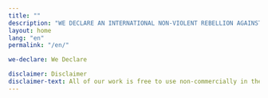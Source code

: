 ```yaml
---
title: ""
description: "WE DECLARE AN INTERNATIONAL NON-VIOLENT REBELLION AGAINST THE WORLD'S GOVERNMENTS FOR CRIMINAL INACTION ON THE ECOLOGICAL CRISIS."
layout: home
lang: "en"
permalink: "/en/"

we-declare: We Declare

disclaimer: Disclaimer
disclaimer-text: All of our work is free to use non-commercially in the full spirit of DIY. Do not use the work for commercial purposes, however well meaning, without prior consent from the originators. The Extinction Symbol was designed prior to Extinction Rebellion. Using the symbol on commercial merchandise is strictly forbidden.
---
```

